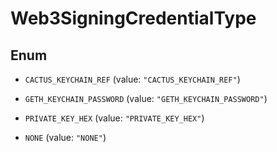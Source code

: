 

# Web3SigningCredentialType

## Enum


* `CACTUS_KEYCHAIN_REF` (value: `"CACTUS_KEYCHAIN_REF"`)

* `GETH_KEYCHAIN_PASSWORD` (value: `"GETH_KEYCHAIN_PASSWORD"`)

* `PRIVATE_KEY_HEX` (value: `"PRIVATE_KEY_HEX"`)

* `NONE` (value: `"NONE"`)



